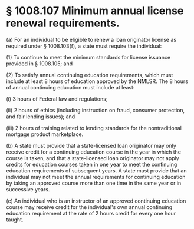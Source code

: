 # § 1008.107   Minimum annual license renewal requirements.

(a) For an individual to be eligible to renew a loan originator license as required under § 1008.103(f), a state must require the individual:


(1) To continue to meet the minimum standards for license issuance provided in § 1008.105; and


(2) To satisfy annual continuing education requirements, which must include at least 8 hours of education approved by the NMLSR. The 8 hours of annual continuing education must include at least:


(i) 3 hours of Federal law and regulations;


(ii) 2 hours of ethics (including instruction on fraud, consumer protection, and fair lending issues); and


(iii) 2 hours of training related to lending standards for the nontraditional mortgage product marketplace.


(b) A state must provide that a state-licensed loan originator may only receive credit for a continuing education course in the year in which the course is taken, and that a state-licensed loan originator may not apply credits for education courses taken in one year to meet the continuing education requirements of subsequent years. A state must provide that an individual may not meet the annual requirements for continuing education by taking an approved course more than one time in the same year or in successive years.


(c) An individual who is an instructor of an approved continuing education course may receive credit for the individual's own annual continuing education requirement at the rate of 2 hours credit for every one hour taught.




